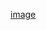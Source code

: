 [image](https://user-images.githubusercontent.com/93501065/145822193-8e0bfa13-7cda-4af3-9e19-9934daa7dee1.png)

